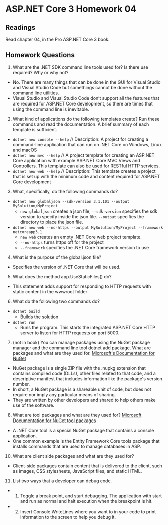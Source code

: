 # ASP.NET Core 3 Homework 04

## Readings
Read chapter 04, in the Pro ASP.NET Core 3 book.

## Homework Questions
1. What are the .NET SDK command line tools used for? Is there use required? Why or why not?
  - No. There are many things that can be done in the GUI for Visual Studio and Visual Studio Code but somethings cannot be done without the command line utilities.
  - Visual Studio and Visual Studio Code don’t support all the features that are required for ASP.NET Core development, so there are times that using the command line is inevitable.
2. What kind of applications do the following templates create? Run these commands and read the documentation. A brief summary of each template is sufficient.
  - `dotnet new console --help` // Description: A project for creating a command-line application that can run on .NET Core on Windows, Linux and macOS
  - `dotnet new mvc --help` //  A project template for creating an ASP.NET Core application with example ASP.NET Core MVC Views and Controllers. This template can also be used for RESTful HTTP services.
  - `dotnet new web --help` // Description: This template creates a project that is set up with the minimum code and content required for ASP.NET Core
development
3. What, specifically, do the following commands do?
  - `dotnet new globaljson --sdk-version 3.1.101 --output MySolution/MyProject`
    + `new globaljson` creates a json file, `--sdk-version` specifies the sdk version to specify inside the json file. `--output` specifies the directory to place the json file.
  - `dotnet new web --no-https --output MySolution/MyProject --framework netcoreapp3.1`
      + `new web` creates an empty .NET Core web project template.
      + `--no-https` turns https off for the project
      + `--framework` specifies the .NET Core framework version to use
4. What is the purpose of the global.json file?
  -  Specifies the version of .NET Core that will be used.
5. What does the method app.UseStaticFiles() do?
  - This statement adds support for responding to HTTP requests with static content in the wwwroot folder
6. What do the following two commands do?
  - `dotnet build`
      + Builds the solution
  - `dotnet run`
      + Runs the program. This starts the integrated ASP.NET Core HTTP server to listen for HTTP requests on port 5000.
7. (not in book) You can manage packages using the NuGet package manager and the command line tool dotnet add package. What are packages and what are they used for. [Microsoft's Documentation for NuGet](https://docs.microsoft.com/en-us/nuget/what-is-nuget)
  - NuGet package is a single ZIP file with the .nupkg extension that contains compiled code (DLLs), other files related to that code, and a descriptive manifest that includes information like the package's version number. 
  - In short, a NuGet package is a shareable unit of code, but does not require nor imply any particular means of sharing.
  - They are written by other developers and shared to help others make use of the software.
8. What are tool packages and what are they used for? [Microsoft Documentation for NuGet tool packages](https://docs.microsoft.com/en-us/dotnet/core/tools/global-tools)
  - A .NET Core tool is a special NuGet package that contains a console application.
  - One common example is the Entity Framework Core tools package that installs commands that are used to manage databases in ASP.
10. What are client side packages and what are they used for?
  - Client-side packages contain content that is delivered to the client, such as images, CSS stylesheets, JavaScript files, and static HTML.
11. List two ways that a developer can debug code.
  - 1. Toggle a break point, and start debugging. The application with start and run as normal and halt execution when the breakpoint is hit.
  - 2. Insert Console.WriteLines where you want to in your code to print information to the screen to help you debug it.